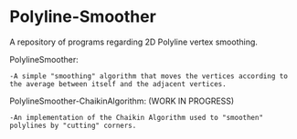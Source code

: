 # Polyline-Smoother

A repository of programs regarding 2D Polyline vertex smoothing.

PolylineSmoother:

    -A simple "smoothing" algorithm that moves the vertices according to the average between itself and the adjacent vertices.
    
PolylineSmoother-ChaikinAlgorithm: (WORK IN PROGRESS)

    -An implementation of the Chaikin Algorithm used to "smoothen" polylines by "cutting" corners.
